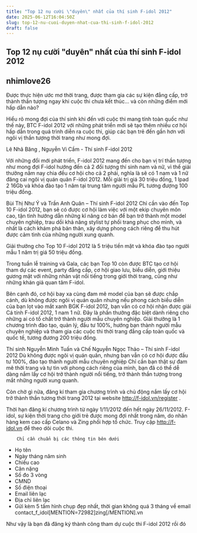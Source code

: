 ```yaml
---
title: "Top 12 nụ cười \"duyên\" nhất của thí sinh F-idol 2012"
date: 2025-06-12T16:04:50Z
slug: top-12-nu-cuoi-duyen-nhat-cua-thi-sinh-f-idol-2012
draft: false
---
```


## Top 12 nụ cười "duyên" nhất của thí sinh F-idol 2012

## nhimlove26

Được thực hiện ước mơ thời trang, được tham gia các sự kiện đẳng cấp, trở thành thần tượng ngay khi cuộc thi chưa kết thúc… và còn những điểm mới hấp dẫn nào?

Hiểu rõ mong đợi của thí sinh khi đến với cuộc thi mang tính toàn quốc như thế này, BTC F-idol 2012 với những phát triển mới sẽ tạo thêm nhiều cơ hội hấp dẫn trong quá trình diễn ra cuộc thi, giúp các bạn trẻ đến gần hơn với ngôi vị thần tượng thời trang như mong đợi.

Lê Nhã Băng , Nguyễn Vi Cầm - Thí sinh F-idol 2012




Với những đổi mới phát triển, F-idol 2012 mang đến cho bạn vị trí thần tượng như mong đợi
F-idol hướng đến cả 2 đối tượng thí sinh nam và nữ, vì thế giải thưởng năm nay chia đều cơ hội cho cả 2 phái, nghĩa là sẽ có 1 nam và 1 nữ đăng cai ngôi vị quán quân F-idol 2012. Mỗi giải trị giá 30 triệu đồng, 1 Ipad 2 16Gb và khóa đào tạo 1 năm tại trung tâm người mẫu PL tương đượng 100 triệu đồng.

Bùi Thị Như Ý và Trần Anh Quân – Thí sinh F-idol 2012
Chỉ cần vào đến Top 10 F-idol 2012, bạn sẽ có được cơ hội làm việc với một ekip chuyên môn cao, tận tình hướng dẫn những kĩ năng cơ bản để bạn trở thành một model chuyên nghiệp, trau dồi khả năng stylist tự phối trang phục cho mình, và nhất là cách khám phá bản thân, xây dựng phong cách riêng để thu hút được cảm tình của những người xung quanh.

Giải thưởng cho Top 10 F-idol 2012 là 5 triệu tiền mặt và khóa đào tạo người mẫu 1 năm trị giá 50 triệu đồng.

Trong tuần lễ training và Gala, các bạn Top 10 còn được BTC tạo cơ hội tham dự các event, party đẳng cấp, cơ hội giao lưu, biểu diễn, giới thiệu gương mặt với những nhân vật nổi tiếng trong giới thời trang, cũng như những khán giả quan tâm F-idol.



Bên cạnh đó, cơ hội bay xa cùng đam mê model của bạn sẽ được chắp cánh, dù không được ngôi vị quán quân nhưng nếu phong cách biểu diễn của bạn lọt vào mắt xanh BGK F-idol 2012, bạn vẫn có cơ hội nhận được giải Cá tính F-idol 2012, 1 nam 1 nữ. Đây là phần thưởng đặc biệt dành riêng cho những ai có tố chất trở thành người mẫu chuyên nghiệp. Giải thưởng là 1 chương trình đào tạo, quản lý, đầu tư 100%, hướng bạn thành người mẫu chuyên nghiệp và tham gia các cuộc thi thời trang đẳng cấp toàn quốc và quốc tế, tương đương 200 triệu đồng.

 Thí sinh Nguyễn Minh Tuấn và Chế Nguyễn Ngọc Thảo – Thí sinh F-idol 2012
Dù không được ngôi vị quán quân, nhưng bạn vẫn có cơ hội được đầu tư 100%, đào tạo thành người mẫu chuyên nghiệp
Chỉ cần bạn thật sự đam mê thời trang và tự tin với phong cách riêng của mình, bạn đã có thể dễ dàng nắm lấy cơ hội trở thành người nổi tiếng, trở thành thần tượng trong mắt những người xung quanh.

Còn chờ gì nữa, đăng kí tham gia chương trình và chủ động nắm lấy cơ hội trở thành thần tương thời trang 2012 tại website  http://f-idol.vn/register .

Thời hạn đăng kí chương trình từ ngày 1/11/2012 đến hết ngày 26/11/2012. F-idol, sự kiện thời trang cho giới trẻ được mong đợi nhất trong năm, do nhãn hàng kem cao cấp Celano và Zing phối hợp tổ chức. Truy cập http://f-idol.vn để theo dõi cuộc thi.

	
		
		Chỉ cần chuẩn bị các thông tin bên dưới
- Họ tên
- Ngày tháng năm sinh
- Chiếu cao
- Cân nặng
- Số đo 3 vòng
- CMND
- Số điện thoại
- Email liên lạc
- Địa chỉ liên lạc
- Gửi kèm 5 tấm hình chụp đẹp nhất, thời gian không quá 3 tháng về email contact_f_idol[MENTION=72982]zing[/MENTION].vn

Như vậy là bạn đã đăng ký thành công tham dự cuộc thi F-idol 2012 rồi đó